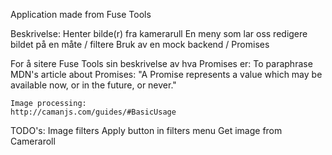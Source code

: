 Application made from Fuse Tools

Beskrivelse:
	Henter bilde(r) fra kamerarull
	En meny som lar oss redigere bildet på en måte / filtere
	Bruk av en mock backend / Promises

For å sitere Fuse Tools sin beskrivelse av hva Promises er:
	To paraphrase MDN's article about Promises: "A Promise represents a value which may be available now, or in the future, or never."

	Image processing:
	http://camanjs.com/guides/#BasicUsage

TODO's:
	Image filters
	Apply button in filters menu
	Get image from Cameraroll
